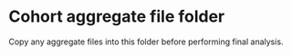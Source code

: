 # Cohort aggregate file folder
Copy any aggregate files into this folder before performing final analysis.

